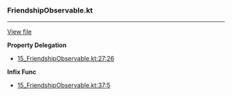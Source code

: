 ### FriendshipObservable.kt
---
[View file](../../precision_analyzed/15_FriendshipObservable.kt)

**Property Delegation**

 - [15_FriendshipObservable.kt:27:26](../../precision_analyzed/15_FriendshipObservable.kt#L27)

**Infix Func**

 - [15_FriendshipObservable.kt:37:5](../../precision_analyzed/15_FriendshipObservable.kt#L37)
